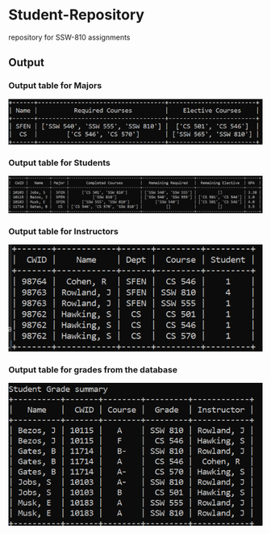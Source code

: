 # Student-Repository

repository for SSW-810 assignments

## Output

### Output table for Majors

![Majors](/img/majors.PNG "Output table for Majors")

### Output table for Students

![Students](/img/students.PNG "")

### Output table for Instructors

![Majors](/img/instructors.PNG)

### Output table for grades from the database

![Majors](/img/grades_Db.PNG)